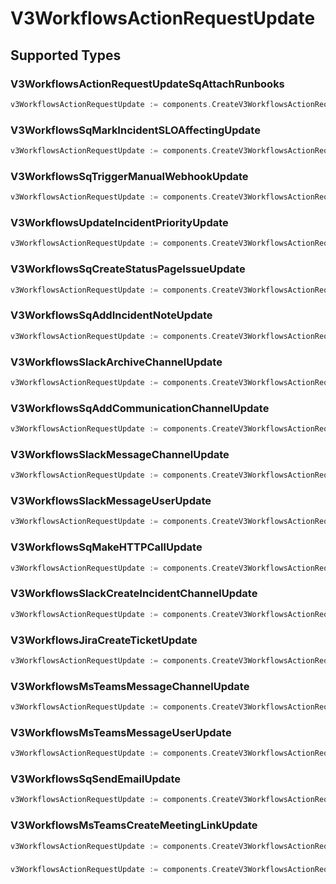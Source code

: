 # V3WorkflowsActionRequestUpdate


## Supported Types

### V3WorkflowsActionRequestUpdateSqAttachRunbooks

```go
v3WorkflowsActionRequestUpdate := components.CreateV3WorkflowsActionRequestUpdateV3WorkflowsActionRequestUpdateSqAttachRunbooks(components.V3WorkflowsActionRequestUpdateSqAttachRunbooks{/* values here */})
```

### V3WorkflowsSqMarkIncidentSLOAffectingUpdate

```go
v3WorkflowsActionRequestUpdate := components.CreateV3WorkflowsActionRequestUpdateV3WorkflowsSqMarkIncidentSLOAffectingUpdate(components.V3WorkflowsSqMarkIncidentSLOAffectingUpdate{/* values here */})
```

### V3WorkflowsSqTriggerManualWebhookUpdate

```go
v3WorkflowsActionRequestUpdate := components.CreateV3WorkflowsActionRequestUpdateV3WorkflowsSqTriggerManualWebhookUpdate(components.V3WorkflowsSqTriggerManualWebhookUpdate{/* values here */})
```

### V3WorkflowsUpdateIncidentPriorityUpdate

```go
v3WorkflowsActionRequestUpdate := components.CreateV3WorkflowsActionRequestUpdateV3WorkflowsUpdateIncidentPriorityUpdate(components.V3WorkflowsUpdateIncidentPriorityUpdate{/* values here */})
```

### V3WorkflowsSqCreateStatusPageIssueUpdate

```go
v3WorkflowsActionRequestUpdate := components.CreateV3WorkflowsActionRequestUpdateV3WorkflowsSqCreateStatusPageIssueUpdate(components.V3WorkflowsSqCreateStatusPageIssueUpdate{/* values here */})
```

### V3WorkflowsSqAddIncidentNoteUpdate

```go
v3WorkflowsActionRequestUpdate := components.CreateV3WorkflowsActionRequestUpdateV3WorkflowsSqAddIncidentNoteUpdate(components.V3WorkflowsSqAddIncidentNoteUpdate{/* values here */})
```

### V3WorkflowsSlackArchiveChannelUpdate

```go
v3WorkflowsActionRequestUpdate := components.CreateV3WorkflowsActionRequestUpdateV3WorkflowsSlackArchiveChannelUpdate(components.V3WorkflowsSlackArchiveChannelUpdate{/* values here */})
```

### V3WorkflowsSqAddCommunicationChannelUpdate

```go
v3WorkflowsActionRequestUpdate := components.CreateV3WorkflowsActionRequestUpdateV3WorkflowsSqAddCommunicationChannelUpdate(components.V3WorkflowsSqAddCommunicationChannelUpdate{/* values here */})
```

### V3WorkflowsSlackMessageChannelUpdate

```go
v3WorkflowsActionRequestUpdate := components.CreateV3WorkflowsActionRequestUpdateV3WorkflowsSlackMessageChannelUpdate(components.V3WorkflowsSlackMessageChannelUpdate{/* values here */})
```

### V3WorkflowsSlackMessageUserUpdate

```go
v3WorkflowsActionRequestUpdate := components.CreateV3WorkflowsActionRequestUpdateV3WorkflowsSlackMessageUserUpdate(components.V3WorkflowsSlackMessageUserUpdate{/* values here */})
```

### V3WorkflowsSqMakeHTTPCallUpdate

```go
v3WorkflowsActionRequestUpdate := components.CreateV3WorkflowsActionRequestUpdateV3WorkflowsSqMakeHTTPCallUpdate(components.V3WorkflowsSqMakeHTTPCallUpdate{/* values here */})
```

### V3WorkflowsSlackCreateIncidentChannelUpdate

```go
v3WorkflowsActionRequestUpdate := components.CreateV3WorkflowsActionRequestUpdateV3WorkflowsSlackCreateIncidentChannelUpdate(components.V3WorkflowsSlackCreateIncidentChannelUpdate{/* values here */})
```

### V3WorkflowsJiraCreateTicketUpdate

```go
v3WorkflowsActionRequestUpdate := components.CreateV3WorkflowsActionRequestUpdateV3WorkflowsJiraCreateTicketUpdate(components.V3WorkflowsJiraCreateTicketUpdate{/* values here */})
```

### V3WorkflowsMsTeamsMessageChannelUpdate

```go
v3WorkflowsActionRequestUpdate := components.CreateV3WorkflowsActionRequestUpdateV3WorkflowsMsTeamsMessageChannelUpdate(components.V3WorkflowsMsTeamsMessageChannelUpdate{/* values here */})
```

### V3WorkflowsMsTeamsMessageUserUpdate

```go
v3WorkflowsActionRequestUpdate := components.CreateV3WorkflowsActionRequestUpdateV3WorkflowsMsTeamsMessageUserUpdate(components.V3WorkflowsMsTeamsMessageUserUpdate{/* values here */})
```

### V3WorkflowsSqSendEmailUpdate

```go
v3WorkflowsActionRequestUpdate := components.CreateV3WorkflowsActionRequestUpdateV3WorkflowsSqSendEmailUpdate(components.V3WorkflowsSqSendEmailUpdate{/* values here */})
```

### V3WorkflowsMsTeamsCreateMeetingLinkUpdate

```go
v3WorkflowsActionRequestUpdate := components.CreateV3WorkflowsActionRequestUpdateV3WorkflowsMsTeamsCreateMeetingLinkUpdate(components.V3WorkflowsMsTeamsCreateMeetingLinkUpdate{/* values here */})
```

### 

```go
v3WorkflowsActionRequestUpdate := components.CreateV3WorkflowsActionRequestUpdateAny(any{/* values here */})
```

